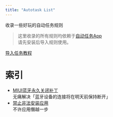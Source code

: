 ```yaml
---
title: "Autotask List"
---
```


收录一些好玩的自动任务规则<br>

> 这里收录的所有规则均依赖于[自动任务App](./about_at)<br>请先安装后导入规则使用。

[导入任务教程](./about_import)
# 索引
* [MIUI蓝牙永久关闭补丁](./rules/miui_disable_bluetooth_halfon)<br>
无痛解决「蓝牙设备的连接将在明天前保持断开」
* [禁止非法安装应用](./rules/no_install_jumping)<br>
不许应用僭越一步